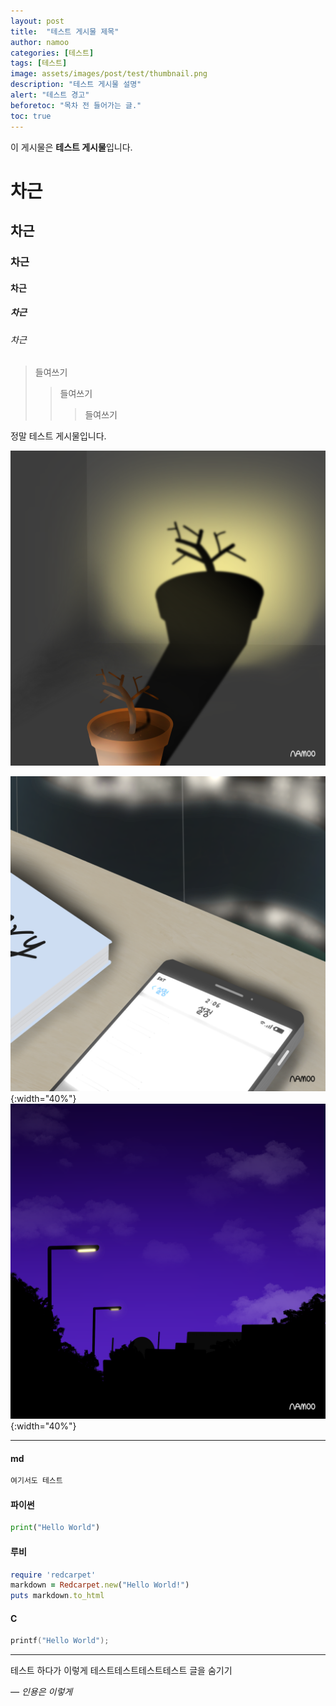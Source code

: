 ```yaml
---
layout: post
title:  "테스트 게시물 제목"
author: namoo
categories: [테스트]
tags: [테스트]
image: assets/images/post/test/thumbnail.png
description: "테스트 게시물 설명"
alert: "테스트 경고"
beforetoc: "목차 전 들어가는 글."
toc: true
---
```


이 게시물은 **테스트 게시물**입니다.

# 차근
## 차근
### 차근
#### 차근
##### 차근
###### 차근

> 들여쓰기
>> 들여쓰기
>>> 들여쓰기

정말 테스트 게시물입니다.

![테스트 이미지](/assets/images/project/drawing/example1.png)

![테스트 이미지](/assets/images/project/drawing/example2.png){:width="40%"}
![테스트 이미지](/assets/images/project/drawing/example3.png){:width="40%"}

---

#### md

```md
여기서도 테스트
```

#### 파이썬

```python
print("Hello World")
```

#### 루비

```ruby
require 'redcarpet'
markdown = Redcarpet.new("Hello World!")
puts markdown.to_html
```

#### C

```c
printf("Hello World");
```

---

테스트 하다가 이렇게 <span class="spoiler">테스트테스트테스트테스트</span> 글을 숨기기

<cite>— 인용은 이렇게</cite>
